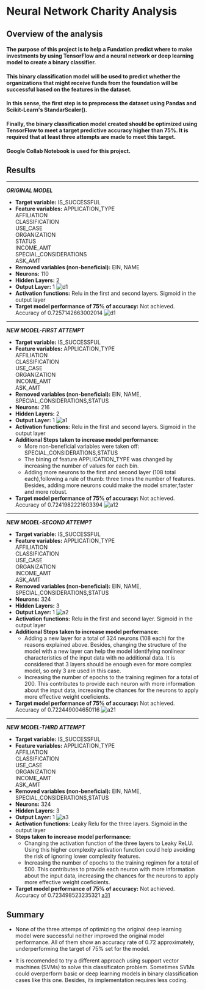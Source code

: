 # Neural Network Charity Analysis

## Overview of the analysis
#### The purpose of this project is to help a Fundation predict where to make investments by using TensorFlow and a neural network or deep learning model to create a binary classifier. 
#### This binary classification model will be used to predict whether the organizations that might receive funds from the foundation will be successful based on the features in the dataset.  
#### In this sense, the first step is to preprocess the dataset using Pandas and Scikit-Learn's StandarScaler().
#### Finally, the binary classification model created should be optimized using TensorFlow to meet a target predictive accuracy higher than 75%. It is required that at least three attempts are made to meet this target.
#### Google Collab Notebook is used for this project. 



## Results
---
***ORIGINAL MODEL***

+ **Target variable:** IS_SUCCESSFUL
+ **Feature variables:** 
APPLICATION_TYPE            
AFFILIATION                 
CLASSIFICATION              
USE_CASE                     
ORGANIZATION                
STATUS                      
INCOME_AMT                   
SPECIAL_CONSIDERATIONS      
ASK_AMT                   
+ **Removed variables (non-beneficial):**
EIN, NAME
+ **Neurons:** 110
+ **Hidden Layers:** 2
+ **Output Layer:** 1
![d1](https://github.com/Connectime4ever/Neural_Network_Charity_Analysis/blob/main/d1.png)
+ **Activation functions:**
Relu in the first and second layers. Sigmoid in the output layer
+ **Target model performance of 75% of accuracy:** Not achieved. Accuracy of 0.7257142663002014
![d1](https://github.com/Connectime4ever/Neural_Network_Charity_Analysis/blob/main/d1.png)

---

***NEW MODEL-FIRST ATTEMPT***
+ **Target variable:** IS_SUCCESSFUL
+ **Feature variables:** 
APPLICATION_TYPE      
AFFILIATION           
CLASSIFICATION        
USE_CASE              
ORGANIZATION          
INCOME_AMT            
ASK_AMT 
+ **Removed variables (non-beneficial):**
EIN, NAME, SPECIAL_CONSIDERATIONS,STATUS
+ **Neurons:** 216
+ **Hidden Layers:** 2
+ **Output Layer:** 1
![a1](https://github.com/Connectime4ever/Neural_Network_Charity_Analysis/blob/main/a2.png)
+ **Activation functions:**
 Relu in the first and second layers. Sigmoid in the output layer
+ **Additional Steps taken to increase model performance:**
    - More non-beneficial variables were taken off: SPECIAL_CONSIDERATIONS,STATUS
    - The bining of feature APPLICATION_TYPE was changed by increasing the number of values for each bin.
    -  Adding more neurons to the first and second layer (108 total each),following a rule of thumb: three times the number of features. Besides, adding more neurons could make the model smater,faster and more robust. 
+ **Target model performance of 75% of accuracy:** Not achieved. Accuracy of 0.7241982221603394
![a12](https://github.com/Connectime4ever/Neural_Network_Charity_Analysis/blob/main/a12.png)

---

***NEW MODEL-SECOND ATTEMPT***
+ **Target variable:** IS_SUCCESSFUL
+ **Feature variables:** 
APPLICATION_TYPE      
AFFILIATION           
CLASSIFICATION        
USE_CASE              
ORGANIZATION          
INCOME_AMT            
ASK_AMT 
+ **Removed variables (non-beneficial):**
EIN, NAME, SPECIAL_CONSIDERATIONS,STATUS
+ **Neurons:** 324
+ **Hidden Layers:** 3
+ **Output Layer:** 1
![a2](https://github.com/Connectime4ever/Neural_Network_Charity_Analysis/blob/main/a2.png)
+ **Activation functions:**
 Relu in the first and second layer. Sigmoid in the output layer
+ **Additional Steps taken to increase model performance:**
    -  Adding a new layer for a total of 324 neurons (108 each) for the reasons explained above. Besides, changing the structure of the model with a new layer can help the model identifying nonlinear characteristics of the input data with no additional data. It is considered that 3 layers should be enough even for more complex model, so only 3 are used in this case.  
    -  Increasing the number of epochs to the training regimen for a total of 200. This contributes to provide each neuron with more information about the input data, increasing the chances for the neurons to apply more effective weight coeficients.
+ **Target model performance of 75% of accuracy:** Not achieved. Accuracy of 0.722449004650116
![a21](https://github.com/Connectime4ever/Neural_Network_Charity_Analysis/blob/main/a21.png)     
---

***NEW MODEL-THIRD ATTEMPT***
+ **Target variable:** IS_SUCCESSFUL
+ **Feature variables:** 
APPLICATION_TYPE      
AFFILIATION           
CLASSIFICATION        
USE_CASE              
ORGANIZATION          
INCOME_AMT            
ASK_AMT 
+ **Removed variables (non-beneficial):**
EIN, NAME, SPECIAL_CONSIDERATIONS,STATUS
+ **Neurons:** 324
+ **Hidden Layers:** 3
+ **Output Layer:** 1
![a3](https://github.com/Connectime4ever/Neural_Network_Charity_Analysis/blob/main/a3.png)
+ **Activation functions:**
 Leaky Relu for the three layers. Sigmoid in the output layer
+ **Steps taken to increase model performance:**
    -  Changing the activation function of the three layers to Leaky ReLU. Using this  higher complexity activation function could help avoiding the risk of ignoring lower complexity features.  
    - Increasing the number of epochs to the training regimen for a total of 500. This contributes to provide each neuron with more information about the input data, increasing the chances for the neurons to apply more effective weight coeficients. 
 + **Target model performance of 75% of accuracy:** Not achieved. Accuracy of 0.723498523235321
[a31](https://github.com/Connectime4ever/Neural_Network_Charity_Analysis/blob/main/a31.png)  

## Summary

 + None of the three attemps of optimizing the original deep learning model were successful neither improved the original model performance. All of them show an accuracy rate of 0.72 approximately, underperforming the target of 75% set for the model.  
 
 + It is recomended to try a different approach using support vector machines (SVMs) to solve this classificaton problem. Sometimes SVMs could overperform basic or deep learning models in binary classification cases like this one. Besides, its implementation requires less coding. 

 